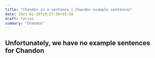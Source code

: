 ```yaml
---
title: "Chandon in a sentence | Chandon example sentences"
date: 2021-01-20T19:57:50+05:30
draft: falses
summary: "Chandon"
---
```

## Unfortunately, we have no example sentences for Chandon                 
